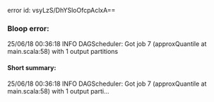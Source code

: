 error id: vsyLzS/DhYSloOfcpAclxA==
### Bloop error:

25/06/18 00:36:18 INFO DAGScheduler: Got job 7 (approxQuantile at main.scala:58) with 1 output partitions
#### Short summary: 

25/06/18 00:36:18 INFO DAGScheduler: Got job 7 (approxQuantile at main.scala:58) with 1 output parti...